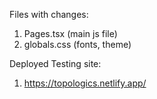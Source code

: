 Files with changes:
1. Pages.tsx (main js file)
2. globals.css (fonts, theme)

Deployed Testing site:
1. https://topologics.netlify.app/
